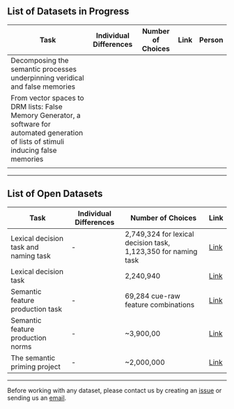 ##  List of Datasets in Progress

| Task | Individual Differences | Number of Choices | Link | Person |
|------|------------------------|-------------------|------|--------|
|Decomposing the semantic processes underpinning veridical and false memories      |                        |                   |      |        |
|From vector spaces to DRM lists: False Memory Generator, a software for automated generation of lists of stimuli inducing false memories      |                        |                   |      |        |
|      |                        |                   |      |        |

---

##  List of Open Datasets

| Task | Individual Differences | Number of Choices | Link | 
|------|------------------------|-------------------|------|
| Lexical decision task and naming task     |       -                  |    2,749,324 for lexical decision task, 1,123,350 for naming task               |[Link](https://link.springer.com/article/10.3758/BF03193014)      |        
|    Lexical decision task   |                        |          2,240,940         | [Link](https://link.springer.com/article/10.3758/s13428-011-0118-4)    |        
| Semantic feature production task  |  -                      |     69,284 cue-raw feature combinations              | [Link](https://link.springer.com/article/10.3758/s13428-019-01243-z?utm_source=chatgpt.com)      |   
| Semantic feature production norms     |    -                    |   ~3,900,00                | [Link](https://link.springer.com/article/10.3758/BF03192726#preview)     |  
| The semantic priming project     |   -                     |  ~2,000,000                 |  [Link](https://link.springer.com/article/10.3758/s13428-012-0304-z)    |  

---

Before working with any dataset, please contact us by creating an [issue](https://github.com/Data-X01/PsychLing-101/issues/new/choose) or sending us an [email](mailto:psychling101@gmail.com).

